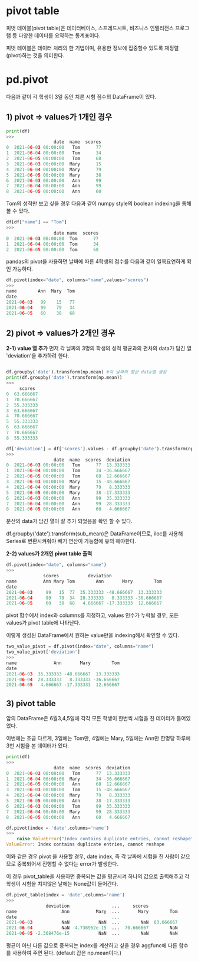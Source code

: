 # pivot table
피벗 테이블(pivot table)은 데이터베이스, 스프레드시트, 비즈니스 인텔리전스 프로그램 등 다양한 데이터를 요약하는 통계표이다.

피벗 테이블은 데이터 처리의 한 기법이며, 유용한 정보에 집중할수 있도록 재정렬(pivot)하는 것을 의미한다.

# pd.pivot
다음과 같이 각 학생이 3일 동안 치른 시험 점수의 DataFrame이 있다.

## __1) pivot => values가 1개인 경우__ 
```python
print(df)
>>>
                  date  name  scores
0  2021-06-03 00:00:00   Tom      77
1  2021-06-04 00:00:00   Tom      34
2  2021-06-05 00:00:00   Tom      68
3  2021-06-03 00:00:00  Mary      15
4  2021-06-04 00:00:00  Mary      79
5  2021-06-05 00:00:00  Mary      38
6  2021-06-03 00:00:00   Ann      99
7  2021-06-04 00:00:00   Ann      99
8  2021-06-05 00:00:00   Ann      60
```
Tom의 성적만 보고 싶을 경우 다음과 같이 numpy style의 boolean indexing을 통해 볼 수 있다.
```python
df[df["name"] == "Tom"]
>>>
                  date name  scores
0  2021-06-03 00:00:00  Tom      77
1  2021-06-04 00:00:00  Tom      34
2  2021-06-05 00:00:00  Tom      68
```
pandas의 pivot을 사용하면 날짜에 따른 4학생의 점수를 다음과 같이 일목요연하게 확인 가능하다.
```python
df.pivot(index="date", columns="name",values="scores")
>>>
name        Ann  Mary  Tom
date                      
2021-06-03   99    15   77
2021-06-04   99    79   34
2021-06-05   60    38   68
```
## __2) pivot => values가 2개인 경우__ 
__2-1) value 열 추가__
먼저 각 날짜의 3명의 학생의 성적 평균과의 편차의 data가 담긴 열 'deviation'을 추가하려 한다.
```python

df.groupby('date').transform(np.mean) #각 날짜의 평균 data열 생성
print(df.groupby('date').transform(np.mean))
>>>
     scores 
0  63.666667
1  70.666667
2  55.333333
3  63.666667 
4  70.666667
5  55.333333
6  63.666667
7  70.666667
8  55.333333

df['deviation'] = df['scores'].values - df.groupby('date').transform(np.mean).iloc[:,0]
>>>
                  date  name  scores  deviation
0  2021-06-03 00:00:00   Tom      77  13.333333
1  2021-06-04 00:00:00   Tom      34 -36.666667
2  2021-06-05 00:00:00   Tom      68  12.666667
3  2021-06-03 00:00:00  Mary      15 -48.666667
4  2021-06-04 00:00:00  Mary      79   8.333333
5  2021-06-05 00:00:00  Mary      38 -17.333333
6  2021-06-03 00:00:00   Ann      99  35.333333
7  2021-06-04 00:00:00   Ann      99  28.333333
8  2021-06-05 00:00:00   Ann      60   4.666667
```
분산의 data가 담긴 열이 잘 추가 되었음을 확인 할 수 있다.

df.groupby('date').transform(sub_mean)은 DataFrame이므로, iloc를 사용해 Series로 변환시켜줘야 빼기 연산이 가능함에 유의 해야한다. 

__2-2) values가 2개인 pivot table 출력__

```python
df.pivot(index="date", columns="name")
>>>
              scores           deviation                      
name          Ann Mary Tom        Ann       Mary        Tom
date                                                       
2021-06-03     99   15  77  35.333333 -48.666667  13.333333
2021-06-04     99   79  34  28.333333   8.333333 -36.666667
2021-06-05     60   38  68   4.666667 -17.333333  12.666667
```
pivot 함수에서 index와 columns를 지정하고, values 인수가 누락될 경우, 모든 values가 pivot table에 나타난다.

이렇게 생성된 DataFrame에서 원하는 value만을 indexing해서 확인할 수 있다.
```python
two_value_pivot = df.pivot(index="date", columns="name")
two_value_pivot['deviation']
>>>
name              Ann       Mary        Tom
date                                       
2021-06-03  35.333333 -48.666667  13.333333
2021-06-04  28.333333   8.333333 -36.666667
2021-06-05   4.666667 -17.333333  12.666667
```
## __3) pivot table__ 

앞의 DataFrame은 6월3,4,5일에 각각 모든 학생이 한번씩 시험을 친 데이터가 들어있었다.

이번에는 조금 다르게, 3일에는 Tom만, 4일에는 Mary, 5일에는 Ann만 한명당 하루에 3번 시험을 본 데이터가 있다. 
```python
print(df)
>>>
                  date  name  scores  deviation
0  2021-06-03 00:00:00   Tom      77  13.333333
1  2021-06-04 00:00:00  Mary      34 -36.666667
2  2021-06-05 00:00:00   Ann      68  12.666667
3  2021-06-03 00:00:00   Tom      15 -48.666667
4  2021-06-04 00:00:00  Mary      79   8.333333
5  2021-06-05 00:00:00   Ann      38 -17.333333
6  2021-06-03 00:00:00   Tom      99  35.333333
7  2021-06-04 00:00:00  Mary      99  28.333333
8  2021-06-05 00:00:00   Ann      60   4.666667

df.pivot(index = 'date',columns='name')
>>>
    raise ValueError("Index contains duplicate entries, cannot reshape")
ValueError: Index contains duplicate entries, cannot reshape
```
이와 같은 경우 pivot 을 사용할 경우, date index, 즉 각 날짜에 시험을 친 사람이 같으므로 중복되어서 진행할 수 없다는 error가 발생한다.

이 경우 pivot_table을 사용하면 중복되는 값을 평균시켜 하나의 값으로 출력해주고 각 학생이 시험을 치지않은 날에는 None값이 들어간다.

```python
df.pivot_table(index = 'date',columns='name')
>>>
               deviation                ...     scores           
name                 Ann          Mary  ...       Mary        Tom
date                                    ...                      
2021-06-03           NaN           NaN  ...        NaN  63.666667
2021-06-04           NaN -4.736952e-15  ...  70.666667        NaN
2021-06-05 -2.368476e-15           NaN  ...        NaN        NaN
```
평균이 아닌 다른 값으로 중복되는 index를 계산하고 싶을 경우 aggfunc에 다른 함수를 사용하여 주면 된다.
(default 갑은 np.mean이다.)





